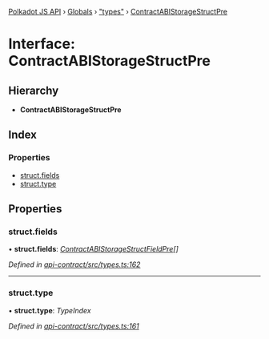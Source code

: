 [Polkadot JS API](../README.md) › [Globals](../globals.md) › ["types"](../modules/_types_.md) › [ContractABIStorageStructPre](_types_.contractabistoragestructpre.md)

# Interface: ContractABIStorageStructPre

## Hierarchy

* **ContractABIStorageStructPre**

## Index

### Properties

* [struct.fields](_types_.contractabistoragestructpre.md#struct.fields)
* [struct.type](_types_.contractabistoragestructpre.md#struct.type)

## Properties

###  struct.fields

• **struct.fields**: *[ContractABIStorageStructFieldPre](_types_.contractabistoragestructfieldpre.md)[]*

*Defined in [api-contract/src/types.ts:162](https://github.com/polkadot-js/api/blob/4cb8462d50/packages/api-contract/src/types.ts#L162)*

___

###  struct.type

• **struct.type**: *TypeIndex*

*Defined in [api-contract/src/types.ts:161](https://github.com/polkadot-js/api/blob/4cb8462d50/packages/api-contract/src/types.ts#L161)*
